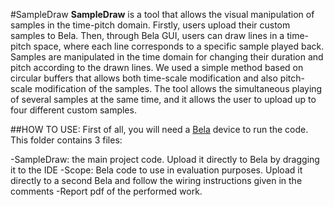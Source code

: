 #SampleDraw
**SampleDraw** is  a tool that allows the visual manipulation of samples in the time-pitch domain. Firstly, users upload their custom samples to Bela. Then, through Bela GUI, users can draw lines in a time-pitch space, where each line corresponds to a specific sample played back. Samples are manipulated in the time domain for changing their duration and pitch according to the drawn lines. We used a simple method based on circular buffers that allows both time-scale modification and also pitch-scale modification of the samples. The tool allows the simultaneous playing of several samples at the same time, and it allows the user to upload up to four different custom samples.

##HOW TO USE:
First of all, you will need a [Bela](https://bela.io/) device to run the code. 
This folder contains 3 files:

-SampleDraw: the main project code. Upload it directly to Bela by dragging it to the IDE
-Scope: Bela code to use in evaluation purposes. Upload it directly to a second Bela and follow the wiring instructions given in the comments
-Report pdf of the performed work. 
